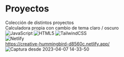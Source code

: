 # Proyectos
Colección de distintos proyectos  
Calculadora propia con cambio de tema claro / oscuro  
![JavaScript](https://img.shields.io/badge/javascript-%23323330.svg?style=for-the-badge&logo=javascript&logoColor=%23F7DF1E) ![HTML5](https://img.shields.io/badge/html5-%23E34F26.svg?style=for-the-badge&logo=html5&logoColor=white) ![TailwindCSS](https://img.shields.io/badge/tailwindcss-%2338B2AC.svg?style=for-the-badge&logo=tailwind-css&logoColor=white)   
![Netlify](https://img.shields.io/badge/netlify-%23000000.svg?style=for-the-badge&logo=netlify&logoColor=#00C7B7)  
https://creative-hummingbird-d8560c.netlify.app/
![Captura desde 2023-04-07 14-33-50](https://user-images.githubusercontent.com/56416438/230669099-784529bb-3b09-4603-93ca-1f17da3ec0ed.png)

